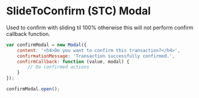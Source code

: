 # SlideToConfirm (STC) Modal
Used to confirm with sliding til 100% otherwise this will not perform confirm callback function.

```javascript
var confirmModal = new Modal({
    content: '<h4>Do you want to confirm this transaction?</h4>',
    confirmationMessage: 'Transaction successfully confirmed.',
    confirmCallback: function (value, modal) {
        // Do confirmed actions
    }
});

confirmModal.open();
```